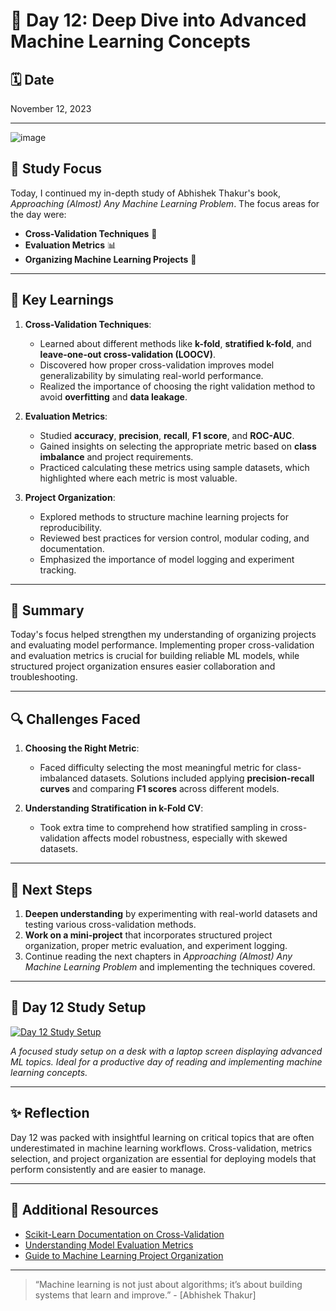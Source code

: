 # 📅 Day 12: Deep Dive into Advanced Machine Learning Concepts

## 🗓 Date
November 12, 2023

---
![image](https://github.com/user-attachments/assets/d558e165-94c3-4c3d-ad1c-21c3f3a3d330)

## 📘 Study Focus
Today, I continued my in-depth study of Abhishek Thakur's book, *Approaching (Almost) Any Machine Learning Problem*. The focus areas for the day were:

- **Cross-Validation Techniques** 🧩
- **Evaluation Metrics** 📊
- **Organizing Machine Learning Projects** 📂

---

## 🔑 Key Learnings

1. **Cross-Validation Techniques**:
   - Learned about different methods like **k-fold**, **stratified k-fold**, and **leave-one-out cross-validation (LOOCV)**.
   - Discovered how proper cross-validation improves model generalizability by simulating real-world performance.
   - Realized the importance of choosing the right validation method to avoid **overfitting** and **data leakage**.

2. **Evaluation Metrics**:
   - Studied **accuracy**, **precision**, **recall**, **F1 score**, and **ROC-AUC**.
   - Gained insights on selecting the appropriate metric based on **class imbalance** and project requirements.
   - Practiced calculating these metrics using sample datasets, which highlighted where each metric is most valuable.

3. **Project Organization**:
   - Explored methods to structure machine learning projects for reproducibility.
   - Reviewed best practices for version control, modular coding, and documentation.
   - Emphasized the importance of model logging and experiment tracking.

---

## 📝 Summary

Today's focus helped strengthen my understanding of organizing projects and evaluating model performance. Implementing proper cross-validation and evaluation metrics is crucial for building reliable ML models, while structured project organization ensures easier collaboration and troubleshooting.

---

## 🔍 Challenges Faced

1. **Choosing the Right Metric**:
   - Faced difficulty selecting the most meaningful metric for class-imbalanced datasets. Solutions included applying **precision-recall curves** and comparing **F1 scores** across different models.

2. **Understanding Stratification in k-Fold CV**:
   - Took extra time to comprehend how stratified sampling in cross-validation affects model robustness, especially with skewed datasets.

---

## 🎯 Next Steps

1. **Deepen understanding** by experimenting with real-world datasets and testing various cross-validation methods.
2. **Work on a mini-project** that incorporates structured project organization, proper metric evaluation, and experiment logging.
3. Continue reading the next chapters in *Approaching (Almost) Any Machine Learning Problem* and implementing the techniques covered.

---

## 📸 Day 12 Study Setup

[![Day 12 Study Setup](./path-to-your-image.png)](./path-to-your-image.png)

*A focused study setup on a desk with a laptop screen displaying advanced ML topics. Ideal for a productive day of reading and implementing machine learning concepts.*

---

## ✨ Reflection
Day 12 was packed with insightful learning on critical topics that are often underestimated in machine learning workflows. Cross-validation, metrics selection, and project organization are essential for deploying models that perform consistently and are easier to manage.

---

## 🔗 Additional Resources
- [Scikit-Learn Documentation on Cross-Validation](https://scikit-learn.org/stable/modules/cross_validation.html)
- [Understanding Model Evaluation Metrics](https://towardsdatascience.com/evaluation-metrics)
- [Guide to Machine Learning Project Organization](https://medium.com/mlprojectorganization)

---

> “Machine learning is not just about algorithms; it’s about building systems that learn and improve.” - [Abhishek Thakur]

